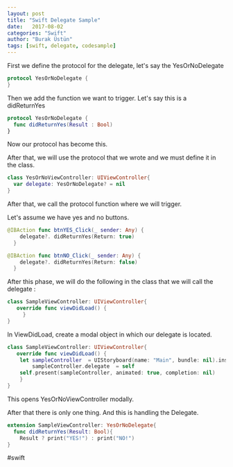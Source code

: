 ```yaml
---
layout: post
title: "Swift Delegate Sample"
date:   2017-08-02
categories: "Swift"
author: "Burak Üstün"
tags: [swift, delegate, codesample]
---
```


First we define the protocol for the delegate, let's say the YesOrNoDelegate

```swift
protocol YesOrNoDelegate {
}
```

Then we add the function we want to trigger. Let's say this is a didReturnYes

```swift
protocol YesOrNoDelegate {
  func didReturnYes(Result : Bool)
}
```

Now our protocol has become this.

After that, we will use the protocol that we wrote and we must define it in the class.

```swift
class YesOrNoViewController: UIViewController{
  var delegate: YesOrNoDelegate? = nil
}
```

After that, we call the protocol function where we will trigger.

Let's assume we have yes and no buttons.

```swift
@IBAction func btnYES_Click(_ sender: Any) {
    delegate?. didReturnYes(Return: true)
  }

@IBAction func btnNO_Click(_ sender: Any) {
    delegate?. didReturnYes(Return: false)
  }
```

After this phase, we will do the following in the class that we will call the delegate : 

```swift
class SampleViewController: UIViewController{
   override func viewDidLoad() {
	 }
}
```

In ViewDidLoad, create a modal object in which our delegate is located.

```swift
class SampleViewController: UIViewController{
   override func viewDidLoad() {
    let sampleController  = UIStoryboard(name: "Main", bundle: nil).instantiateViewController(withIdentifier: "sampleViewController") as! YesOrNoViewController
        sampleController.delegate  = self
    self.present(sampleController, animated: true, completion: nil)
    }
}
```

This opens YesOrNoViewController modally.

After that there is only one thing. And this is handling the Delegate.

```swift
extension SampleViewController: YesOrNoDelegate{
  func didReturnYes(Result: Bool){
    Result ? print("YES!") : print("NO!")
}
```

#swift